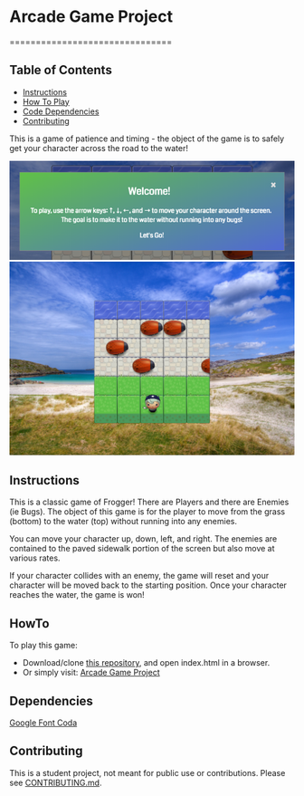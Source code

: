 # Arcade Game Project
===============================

## Table of Contents

* [Instructions](#instructions)
* [How To Play](#howto)
* [Code Dependencies](#dependencies)
* [Contributing](#contributing)

This is a game of patience and timing - the object of the game is to safely get your character across the road to the water!

![Welcome Screen](https://raw.githubusercontent.com/pfrey/arcade-game/master/images/welcome-screen.png)
![Screenshot of Game](https://raw.githubusercontent.com/pfrey/arcade-game/master/images/game-screen-full.png)

## Instructions

This is a classic game of Frogger! There are Players and there are Enemies (ie Bugs). The object of this game is for the player to move from the grass (bottom) to the water (top) without running into any enemies. 

You can move your character up, down, left, and right. The enemies are contained to the paved sidewalk portion of the screen but also move at various rates.

If your character collides with an enemy, the game will reset and your character will be moved back to the starting position. Once your character reaches the water, the game is won!

## HowTo

To play this game: 
 - Download/clone [this repository](https://github.com/pfrey/arcade-game), and open index.html in a browser. 
 - Or simply visit: [Arcade Game Project](https://pfrey.github.io/arcade-game/index.html)

## Dependencies

[Google Font Coda](https://fonts.googleapis.com/css?family=Coda)


## Contributing

This is a student project, not meant for public use or contributions.
Please see [CONTRIBUTING.md](CONTRIBUTING.md).
